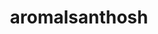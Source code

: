 ---
title: aromalsanthosh
github: https://github.com/aromalsanthosh
mode: dark
transition: 1s
score: 86.1
archetype:
- Badges | Tags | Icons
- Little Bit of Everything
---